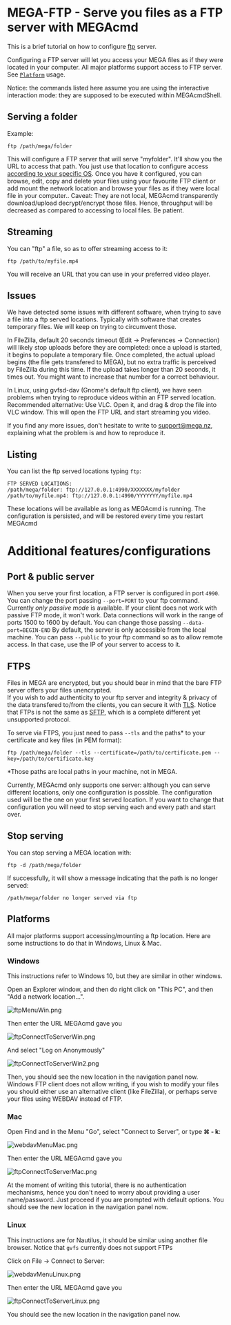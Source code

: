 # MEGA-FTP - Serve you files as a FTP server with MEGAcmd
This is a brief tutorial on how to configure [ftp](https://en.wikipedia.org/wiki/File_Transfer_Protocol) server.

Configuring a FTP server will let you access your MEGA files as if they were located in your computer.
All major platforms support access to FTP server. See [`Platform`](#platforms) usage.

Notice: the commands listed here assume you are using the interactive interaction mode: they are supposed to be executed within MEGAcmdShell.

## Serving a folder
Example: 
```
ftp /path/mega/folder
```

This will configure a FTP server that will serve "myfolder". It'll show you the URL to access that path. You just use that location to configure access [according to your specific OS](#platforms).
Once you have it configured, you can browse, edit, copy and delete your files using your favourite FTP client or add mount the network location and browse your files as if they were local file in your computer.. 
Caveat: They are not local, MEGAcmd transparently download/upload decrypt/encrypt those files. 
Hence, throughput will be decreased as compared to accessing to local files. Be patient.

## Streaming
You can "ftp" a file, so as to offer streaming access to it:
```
ftp /path/to/myfile.mp4
```

You will receive an URL that you can use in your preferred video player.

## Issues
We have detected some issues with different software, when trying to save a file into a ftp served locations. Typically with software that creates temporary files. 
We will keep on trying to circumvent those. 

In FileZilla, default 20 seconds timeout (Edit -> Preferences -> Connection) will likely stop uploads before they are completed: once a upload is started, it begins to populate a temporary file. Once completed, the actual upload begins (the file gets transfered to MEGA), but no extra traffic is perceived by FileZilla during this time. If the upload takes longer than 20 seconds, it times out. You might want to increase that number for a correct behaviour.

In Linux, using gvfsd-dav (Gnome's default ftp client), we have seen problems when trying to reproduce videos within an FTP served location. Recommended alternative: Use VLC. Open it, and drag & drop the file into VLC window. This will open the FTP URL and start streaming you video.

If you find any more issues, don't hesitate to write to support@mega.nz, explaining what the problem is and how to reproduce it.

## Listing 

You can list the ftp served locations typing `ftp`:

```
FTP SERVED LOCATIONS:                                                        
/path/mega/folder: ftp://127.0.0.1:4990/XXXXXXX/myfolder
/path/to/myfile.mp4: ftp://127.0.0.1:4990/YYYYYYY/myfile.mp4
```

These locations will be available as long as MEGAcmd is running. The configuration is persisted, and will be restored every time you restart MEGAcmd

# Additional features/configurations

## Port & public server

When you serve your first location, a FTP server is configured in port `4990`. 
You can change the port passing `--port=PORT` to your ftp command.
Currently *only passive mode* is available. If your client does not work with passive FTP mode, it won't work.
Data connections will work in the range of ports 1500 to 1600 by default. You can change those passing `--data-port=BEGIN-END`
By default, the server is only accessible from the local machine. 
You can pass `--public` to your ftp command so as to allow remote access. 
In that case, use the IP of your server to access to it.

## FTPS

Files in MEGA are encrypted, but you should bear in mind that the bare FTP server offers your files unencrypted. \
If you wish to add authenticity to your ftp server and integrity & privacy of the data transfered to/from the clients, 
you can secure it with [TLS](https://wikipedia.org/wiki/Transport_Layer_Security). Notice that FTPs is not the same as [SFTP](https://es.wikipedia.org/wiki/SSH_File_Transfer_Protocol), which is a complete different yet unsupported protocol.

To serve via FTPS, you just need to pass `--tls` and the paths* to your certificate and key files (in PEM format):

```
ftp /path/mega/folder --tls --certificate=/path/to/certificate.pem --key=/path/to/certificate.key
```

*Those paths are local paths in your machine, not in MEGA.

Currently, MEGAcmd only supports one server: although you can serve different locations, only one configuration is possible. 
The configuration used will be the one on your first served location. 
If you want to change that configuration you will need to stop serving each and every path and start over.


## Stop serving

You can stop serving a MEGA location with:
```
ftp -d /path/mega/folder
```
If successfully, it will show a message indicating that the path is no longer served:
```
/path/mega/folder no longer served via ftp
```

## Platforms

All major platforms support accessing/mounting a ftp location. Here are some instructions to do that in Windows, Linux & Mac.

### Windows

This instructions refer to Windows 10, but they are similar in other windows.

Open an Explorer window, and then do right click on "This PC", and then "Add a network location...".

![ftpMenuWin.png](pics/ftpMenuWin.png?raw=true "ftpMenuWin.png")

Then enter the URL MEGAcmd gave you

![ftpConnectToServerWin.png](pics/ftpConnectToServerWin.png?raw=true "ftpConnectToServerWin.png")

And select "Log on Anonymously"

![ftpConnectToServerWin2.png](pics/ftpConnectToServerWin2.png?raw=true "ftpConnectToServerWin2.png")

Then, you should see the new location in the navigation panel now. 
Windows FTP client does not allow writing, if you wish to modify your files you should either use an alternative client 
(like FileZilla), or perhaps serve your files using WEBDAV instead of FTP.


### Mac

Open Find and in the Menu "Go", select "Connect to Server", or type **&#x2318; - k**:

![webdavMenuMac.png](pics/webdavMenuMac.png?raw=true "webdavMenuMac.png")

Then enter the URL MEGAcmd gave you

![ftpConnectToServerMac.png](pics/ftpConnectToServerMac.png?raw=true "ftpConnectToServerMac.png")

At the moment of writing this tutorial, there is no authentication mechanisms, 
hence you don't need to worry about providing a user name/password. Just proceed if you are prompted with default options.
You should see the new location in the navigation panel now.

### Linux

This instructions are for Nautilus, it should be similar using another file browser. 
Notice that `gvfs` currently does not support FTPs

Click on File -> Connect to Server:

![webdavMenuLinux.png](pics/webdavMenuLinux.png?raw=true "webdavMenuLinux.png")

Then enter the URL MEGAcmd gave you

![ftpConnectToServerLinux.png](pics/ftpConnectToServerLinux.png?raw=true "ftpConnectToServerLinux.png")

You should see the new location in the navigation panel now. 
